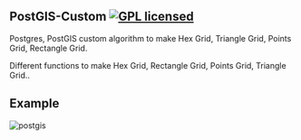 ## PostGIS-Custom [![GPL licensed](https://img.shields.io/badge/license-GPL-blue)](https://github.com/I1mran/PostGIS-Custom/master/LICENSE)

Postgres, PostGIS custom algorithm to make Hex Grid, Triangle Grid, Points Grid, Rectangle Grid.

Different functions to make Hex Grid, Rectangle Grid, Points Grid, Triangle Grid..


## Example

![postgis](https://github.com/ImranMax/PostGIS-Custom/blob/master/Hex_grid/Hex.PNG)
